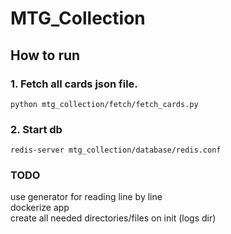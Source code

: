 # MTG_Collection

## How to run

### 1. Fetch all cards json file.

`python mtg_collection/fetch/fetch_cards.py`

### 2. Start db

`redis-server mtg_collection/database/redis.conf`

### TODO
use generator for reading line by line  
dockerize app  
create all needed directories/files on init (logs dir)  
